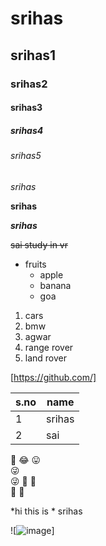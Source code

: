 # srihas
## srihas1
### srihas2
#### srihas3
##### srihas4
###### srihas5
*srihas*

**srihas**

***srihas***

~~sai study in vr~~
* fruits
  * apple
  * banana
  * goa
 
1. cars
2. bmw
3. agwar
4. range rover
5. land rover

[https://github.com/]


s.no|name
---------|-----
1|srihas
2|sai

:smiling_face_with_three_hearts:
:joy:
:stuck_out_tongue: 	
:stuck_out_tongue_winking_eye: 	
:stuck_out_tongue_winking_eye: 
:zany_face: 
:zany_face: 	
:money_mouth_face:
:money_mouth_face:

\*hi this is \* srihas

![![image](https://user-images.githubusercontent.com/95462048/144567523-899ae34b-5459-4c88-801e-9d9dc9ed802c.png)]

